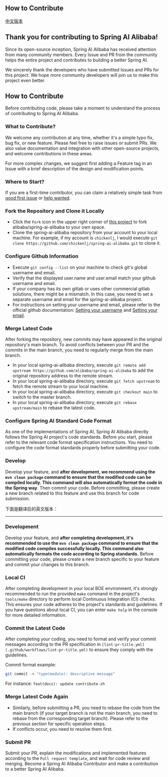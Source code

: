 ## How to Contribute

[中文版本](./CONTRIBUTING-zh.md)

## Thank you for contributing to Spring AI Alibaba!

Since its open-source inception, Spring AI Alibaba has received attention from many community members. Every Issue and PR from the community helps the entire project and contributes to building a better Spring AI.

We sincerely thank the developers who have submitted Issues and PRs for this project. We hope more community developers will join us to make this project even better.

## How to Contribute

Before contributing code, please take a moment to understand the process of contributing to Spring AI Alibaba.

### What to Contribute?

We welcome any contribution at any time, whether it's a simple typo fix, bug fix, or new feature. Please feel free to raise issues or submit PRs. We also value documentation and integration with other open-source projects, and welcome contributions in these areas.

For more complex changes, we suggest first adding a Feature tag in an Issue with a brief description of the design and modification points.

### Where to Start?

If you are a first-time contributor, you can claim a relatively simple task from [good first issue](https://github.com/alibaba/spring-ai-alibaba/labels/good%20first%20issue) or [help wanted](https://github.com/alibaba/spring-ai-alibaba/labels/help%20wanted).

### Fork the Repository and Clone it Locally

- Click the `Fork` icon in the upper right corner of [this project](https://github.com/alibaba/spring-ai-alibaba) to fork alibaba/spring-ai-alibaba to your own space.
- Clone the spring-ai-alibaba repository from your account to your local machine. For example, if my account is `chickenlj`, I would execute `git clone https://github.com/chickenlj/spring-ai-alibaba.git` to clone it.

### Configure Github Information

- Execute `git config --list` on your machine to check git's global username and email.
- Verify that the displayed user.name and user.email match your github username and email.
- If your company has its own gitlab or uses other commercial gitlab solutions, there might be a mismatch. In this case, you need to set a separate username and email for the spring-ai-alibaba project.
- For instructions on setting your username and email, please refer to the official github documentation: [Setting your username](https://help.github.com/articles/setting-your-username-in-git/#setting-your-git-username-for-a-single-repository) and [Setting your email](https://help.github.com/articles/setting-your-commit-email-address-in-git/).

### Merge Latest Code

After forking the repository, new commits may have appeared in the original repository's main branch. To avoid conflicts between your PR and the commits in the main branch, you need to regularly merge from the main branch.

- In your local spring-ai-alibaba directory, execute `git remote add upstream https://github.com/alibaba/spring-ai-alibaba` to add the original repository address to the remote stream.
- In your local spring-ai-alibaba directory, execute `git fetch upstream` to fetch the remote stream to your local machine.
- In your local spring-ai-alibaba directory, execute `git checkout main` to switch to the master branch.
- In your local spring-ai-alibaba directory, execute `git rebase upstream/main` to rebase the latest code.

### Configure Spring AI Standard Code Format

As one of the implementations of Spring AI, Spring AI Alibaba directly follows the Spring AI project's code standards. Before you start, please refer to the relevant code format specification instructions. You need to configure the code format standards properly before submitting your code.

### Develop

Develop your feature, and **after development, we recommend using the `mvn clean package` command to ensure that the modified code can be compiled locally. This command will also automatically format the code in the Spring way**. Then commit your code. Before committing, please create a new branch related to this feature and use this branch for code submission.

下面是翻译后的英文版本：

---

### Development

Develop your feature, and **after completing development, it's recommended to use the `mvn clean package` command to ensure that the modified code compiles successfully locally. This command also automatically formats the code according to Spring standards.** Before committing your code, please create a new branch specific to your feature and commit your changes to this branch.

### Local CI

After completing development in your local BOE environment, it's strongly recommended to run the provided `make` command in the project's `tools/make` directory to perform local Continuous Integration (CI) checks. This ensures your code adheres to the project's standards and guidelines. If you have questions about local CI, you can enter `make help` in the console for more detailed information.

### Commit the Latest Code

After completing your coding, you need to format and verify your commit messages according to the PR specification in `[lint-pr-title.yml](.github/workflows/lint-pr-title.yml)` to ensure they comply with the guidelines.

Commit format example:

```bash
git commit -m "type(module): descriptive message"
```

For instance: `feat(docs): update contribute-zh`

### Merge Latest Code Again

- Similarly, before submitting a PR, you need to rebase the code from the main branch (if your target branch is not the main branch, you need to rebase from the corresponding target branch). Please refer to the previous section for specific operation steps.
- If conflicts occur, you need to resolve them first.

### Submit PR

Submit your PR, explain the modifications and implemented features according to the `Pull request template`, and wait for code review and merging. Become a Spring AI Alibaba Contributor and make a contribution to a better Spring AI Alibaba.
